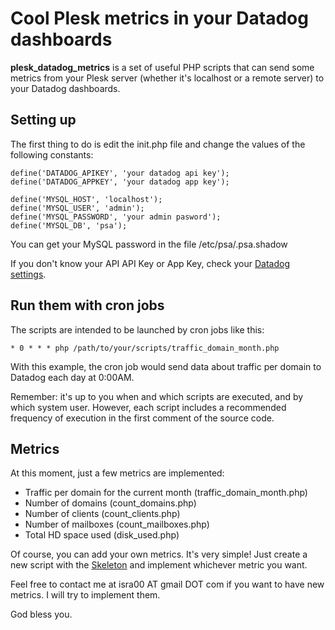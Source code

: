 Cool Plesk metrics in your Datadog dashboards
=============================================

**plesk_datadog_metrics** is a set of useful PHP scripts that can send some metrics from your Plesk server (whether it's localhost or a remote server) to your Datadog dashboards.

Setting up
----------

The first thing to do is edit the init.php file and change the values of the following constants:

    define('DATADOG_APIKEY', 'your datadog api key');
    define('DATADOG_APPKEY', 'your datadog app key');

    define('MYSQL_HOST', 'localhost');
    define('MYSQL_USER', 'admin');
    define('MYSQL_PASSWORD', 'your admin pasword');
    define('MYSQL_DB', 'psa');

You can get your MySQL password in the file /etc/psa/.psa.shadow

If you don't know your API API Key or App Key, check your [Datadog settings](https://app.datadoghq.com/account/settings#api).

Run them with cron jobs
-----------------------

The scripts are intended to be launched by cron jobs like this:

    * 0 * * * php /path/to/your/scripts/traffic_domain_month.php

With this example, the cron job would send data about traffic per domain to Datadog each day at 0:00AM.

Remember: it's up to you when and which scripts are executed, and by which system user. However, each script includes a recommended frequency of execution in the first comment of the source code.

Metrics
-------

At this moment, just a few metrics are implemented:

* Traffic per domain for the current month (traffic_domain_month.php)
* Number of domains (count_domains.php)
* Number of clients (count_clients.php)
* Number of mailboxes (count_mailboxes.php)
* Total HD space used (disk_used.php)

Of course, you can add your own metrics. It's very simple! Just create a new script with the [Skeleton](https://github.com/isra00/plesk_datadog_metrics/blob/master/skeleton.php) and implement whichever metric you want.

Feel free to contact me at isra00 AT gmail DOT com if you want to have new metrics. I will try to implement them.

God bless you.

